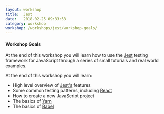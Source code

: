 ```yaml
---
layout: workshop
title:  Jest
date:   2018-02-25 09:33:53
category: workshop
workshop: /workshops/jest/workshop-goals/
---
```


#### Workshop Goals

At the end of this workshop you will learn how to use the [Jest](https://facebook.github.io/jest/) testing
framework for JavaScript through a series of small tutorials and real world examples.

At the end of this workshop you will learn:

* High level overview of [Jest's](https://facebook.github.io/jest/) features
* Some common testing patterns, including [React](https://reactjs.org/)
* How to create a new JavaScript project
* The basics of [Yarn](https://yarnpkg.com/en/)
* The basics of [Babel](https://babeljs.io/)
